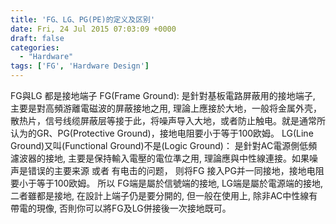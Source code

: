```yaml
---
title: 'FG、LG、PG(PE)的定义及区别'
date: Fri, 24 Jul 2015 07:03:09 +0000
draft: false
categories:
  - "Hardware"
tags: ['FG', 'Hardware Design']
---
```


FG與LG 都是接地端子 FG(Frame Ground): 是針對基板電路屏蔽用的接地端子, 主要是對高頻游離電磁波的屏蔽接地之用, 理論上應接於大地，一般将金属外壳，散热片，信号线缆屏蔽层等接于此，将噪声导入大地，或者防止触电。就是通常所认为的GR、PG(Protective Ground)，接地电阻要小于等于100欧姆。 LG(Line Ground)又叫(Functional Ground)不是(Logic Ground)： 是針對AC電源側低頻濾波器的接地, 主要是保持輸入電壓的電位準之用, 理論應與中性線連接。如果噪声是错误的主要来源 或者 有电击的问题， 则将FG 接入PG并一同接地，接地电阻要小于等于100欧姆。 所以 FG端是屬於信號端的接地, LG端是屬於電源端的接地, 二者雖都是接地, 在設計上端子仍是要分開的, 但一般在使用上, 除非AC中性線有帶電的現像, 否則你可以將FG及LG併接後一次接地既可。